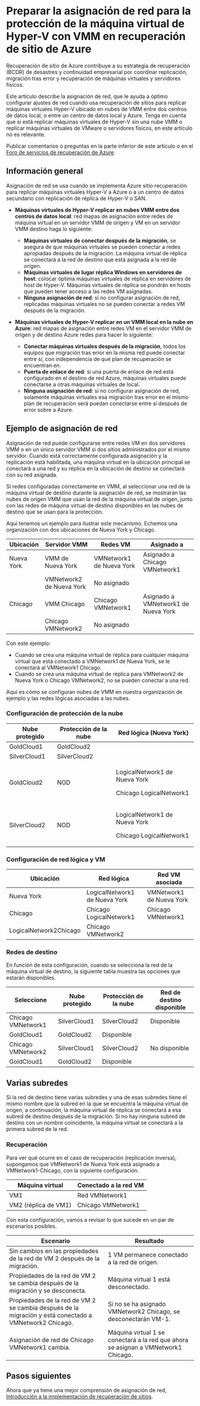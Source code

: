 <properties
    pageTitle="Preparar la asignación de red para la protección de la máquina virtual de Hyper-V con VMM en Azure sitio recuperación | Microsoft Azure"
    description="Configurar la asignación de red para la replicación de máquina virtual de Hyper-V desde un centro de datos local en Azure o en un sitio secundario."
    services="site-recovery"
    documentationCenter=""
    authors="rayne-wiselman"
    manager="jwhit"
    editor=""/>

<tags
    ms.service="site-recovery"
    ms.devlang="na"
    ms.topic="article"
    ms.tgt_pltfrm="na"
    ms.workload="storage-backup-recovery"
    ms.date="10/05/2016"
    ms.author="raynew"/>


# <a name="prepare-network-mapping-for-hyper-v-virtual-machine-protection-with-vmm-in-azure-site-recovery"></a>Preparar la asignación de red para la protección de la máquina virtual de Hyper-V con VMM en recuperación de sitio de Azure

Recuperación de sitio de Azure contribuye a su estrategia de recuperación (BCDR) de desastres y continuidad empresarial por coordinar replicación, migración tras error y recuperación de máquinas virtuales y servidores físicos.

Este artículo describe la asignación de red, que le ayuda a óptimo configurar ajustes de red cuando usa recuperación de sitios para replicar máquinas virtuales Hyper-V ubicado en nubes de VMM entre dos centros de datos local, o entre un centro de datos local y Azure. Tenga en cuenta que si está replicar máquinas virtuales de Hyper-V sin una nube VMM o replicar máquinas virtuales de VMware o servidores físicos, en este artículo no es relevante.

Publicar comentarios o preguntas en la parte inferior de este artículo o en el [Foro de servicios de recuperación de Azure](https://social.msdn.microsoft.com/forums/azure/home?forum=hypervrecovmgr).


## <a name="overview"></a>Información general

Asignación de red se usa cuando se implementa Azure sitio recuperación para replicar máquinas virtuales Hyper-V a Azure o a un centro de datos secundario con replicación de réplica de Hyper-V o SAN.

- **Máquinas virtuales de Hyper-V replicar en nubes VMM entre dos centros de datos local**: red mapas de asignación entre redes de máquina virtual en un servidor VMM de origen y VM en un servidor VMM destino haga lo siguiente:

    - **Máquinas virtuales de conectar después de la migración**, se asegura de que máquinas virtuales se pueden conectar a redes apropiadas después de la migración. La máquina virtual de réplica se conectará a la red de destino que está asignada a la red de origen.
    - **Máquinas virtuales de lugar réplica Windows en servidores de host**: colocar óptima máquinas virtuales de réplica en servidores de host de Hyper-V. Máquinas virtuales de réplica se pondrán en hosts que pueden tener acceso a las redes VM asignadas.
    - **Ninguna asignación de red**: si no configurar asignación de red, replicadas máquinas virtuales no se pueden conectar a redes VM después de la migración.

- **Máquinas virtuales de Hyper-V replicar en un VMM local en la nube en Azure**: red mapas de asignación entre redes VM en el servidor VMM de origen y de destino Azure redes para hacer lo siguiente:
    - **Conectar máquinas virtuales después de la migración**, todos los equipos que migración tras error en la misma red puede conectar entre sí, con independencia de qué plan de recuperación se encuentran en.
    - **Puerta de enlace de red**: si una puerta de enlace de red está configurado en el destino de red Azure, máquinas virtuales puede conectarse a otras máquinas virtuales de local.
    - **Ninguna asignación de red**: si no configurar asignación de red, solamente máquinas virtuales esa migración tras error en el mismo plan de recuperación será puedan conectarse entre sí después de error sobre a Azure.


## <a name="network-mapping-example"></a>Ejemplo de asignación de red

Asignación de red puede configurarse entre redes VM en dos servidores VMM o en un único servidor VMM si dos sitios administrados por el mismo servidor. Cuando está correctamente configurada asignación y la replicación está habilitada, una máquina virtual en la ubicación principal se conectará a una red y su réplica en la ubicación de destino se conectará con su red asignada.

Si redes configuradas correctamente en VMM, al seleccionar una red de la máquina virtual de destino durante la asignación de red, se mostrarán las nubes de origen VMM que usan la red de la máquina virtual de origen, junto con las redes de máquina virtual de destino disponibles en las nubes de destino que se usan para la protección.

Aquí tenemos un ejemplo para ilustrar este mecanismo. Echemos una organización con dos ubicaciones de Nueva York y Chicago.

**Ubicación** | **Servidor VMM** | **Redes VM** | **Asignado a**
---|---|---|---
Nueva York | VMM de Nueva York| VMNetwork1 de Nueva York | Asignado a Chicago VMNetwork1
 |  | VMNetwork2 de Nueva York | No asignado
Chicago | VMM Chicago| Chicago VMNetwork1 | Asignado a VMNetwork1 de Nueva York
 | | Chicago VMNetwork2 | No asignado

Con este ejemplo:

- Cuando se crea una máquina virtual de réplica para cualquier máquina virtual que está conectado a VMNetwork1 de Nueva York, se le conectará al VMNetwork1 Chicago.
- Cuando se crea una máquina virtual de réplica para VMNetwork2 de Nueva York o Chicago VMNetwork2, no se pueden conectar a una red.

Aquí es cómo se configuran nubes de VMM en nuestra organización de ejemplo y las redes lógicas asociadas a las nubes.

### <a name="cloud-protection-settings"></a>Configuración de protección de la nube

**Nube protegido** | **Protección de la nube** | **Red lógica (Nueva York)**  
---|---|---
GoldCloud1 | GoldCloud2 |
SilverCloud1| SilverCloud2 |
GoldCloud2 | <p>NOD</p><p></p> | <p>LogicalNetwork1 de Nueva York</p><p>Chicago LogicalNetwork1</p>
SilverCloud2 | <p>NOD</p><p></p> | <p>LogicalNetwork1 de Nueva York</p><p>Chicago LogicalNetwork1</p>

### <a name="logical-and-vm-network-settings"></a>Configuración de red lógica y VM

**Ubicación** | **Red lógica** | **Red VM asociada**
---|---|---
Nueva York | LogicalNetwork1 de Nueva York | VMNetwork1 de Nueva York
Chicago | Chicago LogicalNetwork1 | Chicago VMNetwork1
 | LogicalNetwork2Chicago | Chicago VMNetwork2

### <a name="target-networks"></a>Redes de destino

En función de esta configuración, cuando se selecciona la red de la máquina virtual de destino, la siguiente tabla muestra las opciones que estarán disponibles.

**Seleccione** | **Nube protegido** | **Protección de la nube** | **Red de destino disponible**
---|---|---|---
Chicago VMNetwork1 | SilverCloud1 | SilverCloud2 | Disponible
 | GoldCloud1 | GoldCloud2 | Disponible
Chicago VMNetwork2 | SilverCloud1 | SilverCloud2 | No disponible
 | GoldCloud1 | GoldCloud2 | Disponible



## <a name="multiple-subnets"></a>Varias subredes

Si la red de destino tiene varias subredes y una de esas subredes tiene el mismo nombre que la subred en la que se encuentra la máquina virtual de origen, a continuación, la máquina virtual de réplica se conectará a esa subred de destino después de la migración. Si no hay ninguna subred de destino con un nombre coincidente, la máquina virtual se conectará a la primera subred de la red.


### <a name="failback"></a>Recuperación

Para ver qué ocurre en el caso de recuperación (replicación inversa), supongamos que VMNetwork1 de Nueva York está asignado a VMNetwork1-Chicago, con la siguiente configuración.


**Máquina virtual** | **Conectado a la red VM**
---|---
VM1 | Red VMNetwork1
VM2 (réplica de VM1) | Chicago VMNetwork1

Con esta configuración, vamos a revisar lo que sucede en un par de escenarios posibles.

**Escenario** | **Resultado**
---|---
Sin cambios en las propiedades de la red de VM 2 después de la migración. | 1 VM permanece conectado a la red de origen.
Propiedades de la red de VM 2 se cambia después de la migración y se desconecta. | Máquina virtual 1 está desconectado.
Propiedades de la red de VM 2 se cambia después de la migración y está conectado a VMNetwork2 Chicago. | Si no se ha asignado VMNetwork2 Chicago, se desconectarán VM-1.
Asignación de red de Chicago VMNetwork1 cambia. | Máquina virtual 1 se conectará a la red que ahora se asignan a VMNetwork1 Chicago.


## <a name="next-steps"></a>Pasos siguientes

Ahora que ya tiene una mejor comprensión de asignación de red, [Introducción a la implementación de recuperación de sitios](site-recovery-best-practices.md).
